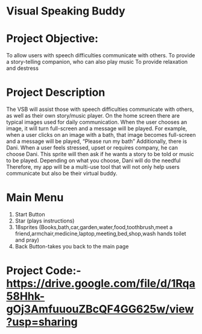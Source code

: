 # Visual Speaking Buddy


# Project Objective: 
To allow users with speech difficulties communicate with others. 
To provide a story-telling companion, who can also play music
To provide relaxation and destress


# Project Description
The VSB will assist those with speech difficulties communicate with others, as well as their own story/music player. On the home screen there are typical images used for daily communication. When the user chooses an image, it will turn full-screen and a message will be played. For example, when a user clicks on an image with a bath, that image becomes full-screen and a message will be played, “Please run my bath”
Additionally, there is Dani. When a user feels stressed, upset or requires company, he can choose Dani. This sprite will then ask if he wants a story to be told or music to be played. Depending on what you choose, Dani will do the needful
Therefore, my app will be a multi-use tool that will not only help users communicate but also be their virtual buddy.

# Main Menu
1. Start Button 
2. Star (plays instructions)
3. 18sprites (Books,bath,car,garden,water,food,toothbrush,meet a friend,armchair,medicine,laptop,meeting,bed,shop,wash hands toilet and pray)
4. Back Button-takes you back to the main page

# Project Code:-https://drive.google.com/file/d/1Rqa58Hhk-gOj3AmfuuouZBcQF4GG625w/view?usp=sharing
